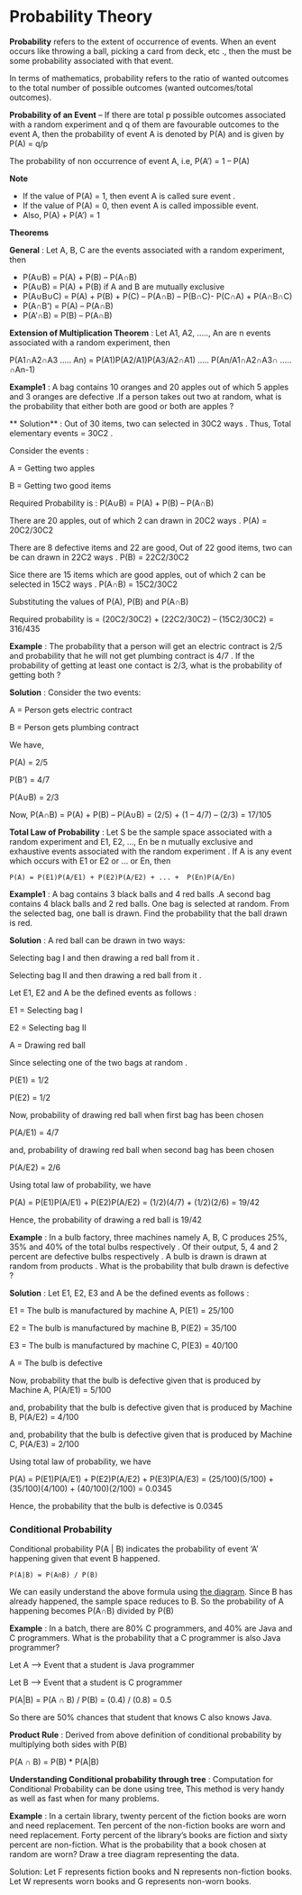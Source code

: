 # Probability Theory

**Probability** refers to the extent of occurrence of events. When an event occurs like throwing a ball, picking a card from deck, etc ., then the must be some probability associated with that event.

In terms of mathematics, probability refers to the ratio of wanted outcomes to the total number of possible outcomes (wanted outcomes/total outcomes). 

**Probability of an Event** – If there are total p possible outcomes associated with a random experiment and q of them are favourable outcomes to the event A, then the probability of event A is denoted by P(A) and is given by P(A) = q/p 

The probability of non occurrence of event A, i.e, P(A’) = 1 – P(A)

**Note**

- If the value of P(A) = 1, then event A is called sure event .
- If the value of P(A) = 0, then event A is called impossible event.
- Also, P(A) + P(A’) = 1

**Theorems**

**General** : Let A, B, C are the events associated with a random experiment, then

- P(A∪B) = P(A) + P(B) – P(A∩B)
- P(A∪B) = P(A) + P(B) if A and B are mutually exclusive
- P(A∪B∪C) = P(A) + P(B) + P(C) – P(A∩B) – P(B∩C)- P(C∩A) + P(A∩B∩C)
- P(A∩B’) = P(A) – P(A∩B)
- P(A’∩B) = P(B) – P(A∩B)

**Extension of Multiplication Theorem** : Let A1, A2, ….., An are n events associated with a random experiment, then

P(A1∩A2∩A3 ….. An) = P(A1)P(A2/A1)P(A3/A2∩A1) ….. P(An/A1∩A2∩A3∩ ….. ∩An-1)

**Example1** : A bag contains 10 oranges and 20 apples out of which 5 apples and 3 oranges are defective .If a person takes out two at random, what is the probability that either both are good or both are apples ?

** Solution** : Out of 30 items, two can selected in 30C2 ways . Thus, Total elementary events = 30C2 .

Consider the events :

A = Getting two apples

B = Getting two good items

Required Probability is : P(A∪B) = P(A) + P(B) – P(A∩B) 

There are 20 apples, out of which 2 can drawn in 20C2 ways . P(A) = 20C2/30C2

There are 8 defective items and 22 are good, Out of 22 good items, two can be can drawn in 22C2 ways . P(B) = 22C2/30C2

Sice there are 15 items which are good apples, out of which 2 can be selected in 15C2 ways . P(A∩B) = 15C2/30C2

Substituting the values of P(A), P(B) and P(A∩B) 

Required probability is = (20C2/30C2) + (22C2/30C2) – (15C2/30C2) = 316/435

**Example** : The probability that a person will get an electric contract is 2/5 and probability that he will not get plumbing contract is 4/7 . If the probability of getting at least one contact is 2/3, what is the probability of getting both ?

**Solution** : Consider the two events:

A = Person gets electric contract

B = Person gets plumbing contract

We have,

P(A) = 2/5

P(B’) = 4/7

P(A∪B) = 2/3

Now, P(A∩B) = P(A) + P(B) – P(A∪B) = (2/5) + (1 – 4/7) – (2/3) = 17/105

**Total Law of Probability** : Let S be the sample space associated with a random experiment and E1, E2, …, En be n mutually exclusive and exhaustive events associated with the random experiment . If A is any event which occurs with E1 or E2 or … or En, then

```P(A) = P(E1)P(A/E1) + P(E2)P(A/E2) + ... +  P(En)P(A/En)```

**Example1** : A bag contains 3 black balls and 4 red balls .A second bag contains 4 black balls and 2 red balls. One bag is selected at random. From the selected bag, one ball is drawn. Find the probability that the ball drawn is red.

**Solution** :
A red ball can be drawn in two ways:

Selecting bag I and then drawing a red ball from it .

Selecting bag II and then drawing a red ball from it .

Let E1, E2 and A be the defined events as follows :

E1 = Selecting bag I

E2 = Selecting bag II

A = Drawing red ball

Since selecting one of the two bags at random .

P(E1) = 1/2

P(E2) = 1/2

Now, probability of drawing red ball when first bag has been chosen

P(A/E1) = 4/7

and, probability of drawing red ball when second bag has been chosen

P(A/E2) = 2/6

Using total law of probability, we have

P(A) = P(E1)P(A/E1) + P(E2)P(A/E2) = (1/2)(4/7) + (1/2)(2/6) = 19/42

Hence, the probability of drawing a red ball is 19/42

**Example** : In a bulb factory, three machines namely A, B, C produces 25%, 35% and 40% of the total bulbs respectively . Of their output, 5, 4 and 2 percent are defective bulbs respectively . A bulb is drawn is drawn at random from products . What is the probability that bulb drawn is defective ?

**Solution** : Let E1, E2, E3 and A be the defined events as follows :

E1 = The bulb is manufactured by machine A, P(E1) = 25/100

E2 = The bulb is manufactured by machine B, P(E2) = 35/100

E3 = The bulb is manufactured by machine C, P(E3) = 40/100

A = The bulb is defective 

Now, probability that the bulb is defective given that is produced by Machine A, P(A/E1) = 5/100

and, probability that the bulb is defective given that is produced by Machine B, P(A/E2) = 4/100

and, probability that the bulb is defective given that is produced by Machine C, P(A/E3) = 2/100

Using total law of probability, we have

P(A) = P(E1)P(A/E1) + P(E2)P(A/E2) + P(E3)P(A/E3) = (25/100)(5/100) + (35/100)(4/100) + (40/100)(2/100) = 0.0345

Hence, the probability that the bulb is defective is 0.0345

### Conditional Probability

Conditional probability P(A | B) indicates the probability of event ‘A’ happening given that event B happened.
    
```P(A|B) = P(A∩B) / P(B)```

We can easily understand the above formula using [the diagram](https://github.com/Khaled-Mahmmoud/MyCompetitiveProgramming/blob/master/img/Math/conditional_probab.png). Since B has already happened, the sample space reduces to B. So the probability of A happening becomes P(A∩B) divided by P(B)

**Example** : In a batch, there are 80% C programmers, and 40% are Java and C programmers. What is the probability that a C programmer is also Java programmer?

Let A --> Event that a student is Java programmer

Let B --> Event that a student is C programmer
    
P(A|B) = P(A ∩ B) / P(B) = (0.4) / (0.8) = 0.5

So there are 50% chances that student that knows C also knows Java.

**Product Rule** : Derived from above definition of conditional probability by multiplying both sides with P(B)

P(A ∩ B) = P(B) * P(A|B) 

**Understanding Conditional probability through tree** :
Computation for Conditional Probability can be done using tree, This method is very handy as well as fast when for many problems.

**Example** : In a certain library, twenty percent of the fiction books are worn and need replacement. Ten percent of the non-fiction books are worn and need replacement. Forty percent of the library’s books are fiction and sixty percent are non-fiction. What is the probability that a book chosen at random are worn? Draw a tree diagram representing the data.

Solution: Let F represents fiction books and N represents non-fiction books. Let W represents worn books and G represents non-worn books.
